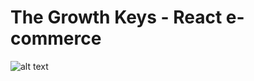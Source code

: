 # The Growth Keys - React e-commerce

![alt text](https://github.com/Jarrioja/reactjs-ecommerce/blob/main/demo.gif?raw=true)
